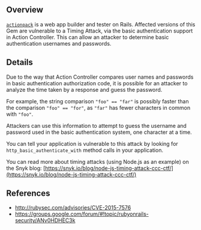 ## Overview
[`actionpack`](https://rubygems.org/gems/actionpack) is a web app builder and tester on Rails.
Affected versions of this Gem are vulnerable to a Timing Attack, via the basic authentication support in Action Controller. This can allow an attacker to determine basic authentication usernames and passwords.

## Details

Due to the way that Action Controller compares user names and passwords in basic authentication authorization code, it is possible for an attacker to analyze the time taken by a response and guess the password.

For example, the string comparison `"foo" == "far"` is possibly faster than the comparison `"foo" == "for"`, as `"far"` has fewer characters in common with `"foo"`.

Attackers can use this information to attempt to guess the username and password used in the basic authentication system, one character at a time.

You can tell your application is vulnerable to this attack by looking for `http_basic_authenticate_with` method calls in your application.

You can read more about timing attacks (using Node.js as an example) on the Snyk blog: [https://snyk.io/blog/node-js-timing-attack-ccc-ctf/](https://snyk.io/blog/node-js-timing-attack-ccc-ctf/)

## References

- http://rubysec.com/advisories/CVE-2015-7576
- https://groups.google.com/forum/#!topic/rubyonrails-security/ANv0HDHEC3k
